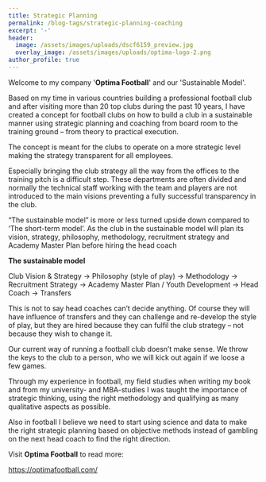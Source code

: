 ```yaml
---
title: Strategic Planning
permalink: /blog-tags/strategic-planning-coaching
excerpt: '-'
header:
  image: /assets/images/uploads/dscf6159_preview.jpg
  overlay_image: /assets/images/uploads/optima-logo-2.png
author_profile: true
---
```

Welcome to my company '**Optima Football**' and our 'Sustainable Model'.

Based on my time in various countries building a professional football club and after visiting more than 20 top clubs during the past 10 years, I have created a concept for football clubs on how to build a club in a sustainable manner using strategic planning and coaching from board room to the training ground – from theory to practical execution.

The concept is meant for the clubs to operate on a more strategic level making the strategy transparent for all employees.

Especially bringing the club strategy all the way from the offices to the training pitch is a difficult step. These departments are often divided and normally the technical staff working with the team and players are not introduced to the main visions preventing a fully successful transparency in the club.

“The sustainable model” is more or less turned upside down compared to ‘The short-term model’. As the club in the sustainable model will plan its vision, strategy, philosophy, methodology, recruitment strategy and Academy Master Plan before hiring the head coach

**The sustainable model**

Club Vision & Strategy → Philosophy (style of play) → Methodology → Recruitment Strategy → Academy Master Plan / Youth Development → Head Coach → Transfers 

This is not to say head coaches can’t decide anything. Of course they will have influence of transfers and they can challenge and re-develop the style of play, but they are hired because they can fulfil the club strategy – not because they wish to change it.

Our current way of running a football club doesn’t make sense. We throw the keys to the club to a person, who we will kick out again if we loose a few games.

Through my experience in football, my field studies when writing my book and from my university- and MBA-studies I was taught the importance of strategic thinking, using the right methodology and qualifying as many qualitative aspects as possible.

Also in football I believe we need to start using science and data to make the right strategic planning based on objective methods instead of gambling on the next head coach to find the right direction.

Visit **Optima Football** to read more:

<https://optimafootball.com/>
